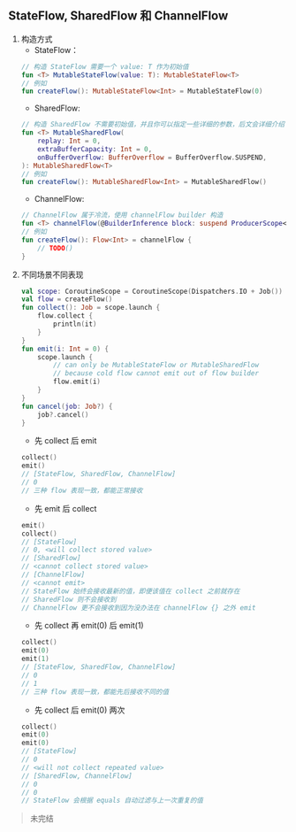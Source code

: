 ## StateFlow, SharedFlow 和 ChannelFlow

1. 构造方式
    - StateFlow：
    ```kotlin
    // 构造 StateFlow 需要一个 value: T 作为初始值
    fun <T> MutableStateFlow(value: T): MutableStateFlow<T>
    // 例如
    fun createFlow(): MutableStateFlow<Int> = MutableStateFlow(0)
    ```
   - SharedFlow:
   ```kotlin
   // 构造 SharedFlow 不需要初始值，并且你可以指定一些详细的参数，后文会详细介绍
   fun <T> MutableSharedFlow(
       replay: Int = 0,
       extraBufferCapacity: Int = 0,
       onBufferOverflow: BufferOverflow = BufferOverflow.SUSPEND,
   ): MutableSharedFlow<T>
   // 例如
   fun createFlow(): MutableSharedFlow<Int> = MutableSharedFlow()
   ```
   - ChannelFlow:
   ```kotlin
   // ChannelFlow 属于冷流，使用 channelFlow builder 构造
   fun <T> channelFlow(@BuilderInference block: suspend ProducerScope<T>.() -> Unit): Flow<T>
   // 例如
   fun createFlow(): Flow<Int> = channelFlow { 
       // TODO()
   }
   ```
2. 不同场景不同表现
   ```kotlin
   val scope: CoroutineScope = CoroutineScope(Dispatchers.IO + Job())
   val flow = createFlow() 
   fun collect(): Job = scope.launch {     
       flow.collect {
           println(it)
       }
   }
   fun emit(i: Int = 0) {
       scope.launch {
           // can only be MutableStateFlow or MutableSharedFlow
           // because cold flow cannot emit out of flow builder
           flow.emit(i) 
       }
   }
   fun cancel(job: Job?) {
       job?.cancel() 
   }
   ```
   - 先 collect 后 emit
   ```kotlin
   collect()
   emit()
   // [StateFlow, SharedFlow, ChannelFlow]
   // 0
   // 三种 flow 表现一致，都能正常接收
   ```
   - 先 emit 后 collect
   ```kotlin
   emit()
   collect()
   // [StateFlow]
   // 0, <will collect stored value>
   // [SharedFlow]
   // <cannot collect stored value>
   // [ChannelFlow]
   // <cannot emit>
   // StateFlow 始终会接收最新的值，即便该值在 collect 之前就存在
   // SharedFlow 则不会接收到
   // ChannelFlow 更不会接收到因为没办法在 channelFlow {} 之外 emit
   ```
   - 先 collect 再 emit(0) 后 emit(1)
   ```kotlin
   collect()
   emit(0)
   emit(1)
   // [StateFlow, SharedFlow, ChannelFlow]
   // 0
   // 1
   // 三种 flow 表现一致，都能先后接收不同的值
   ```
   - 先 collect 后 emit(0) 两次
   ```kotlin
   collect()
   emit(0)
   emit(0)
   // [StateFlow]
   // 0
   // <will not collect repeated value>
   // [SharedFlow, ChannelFlow]
   // 0
   // 0
   // StateFlow 会根据 equals 自动过滤与上一次重复的值
   ```
   
> 未完结